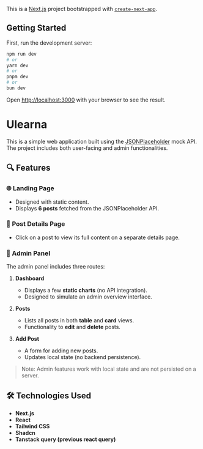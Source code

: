 This is a [Next.js](https://nextjs.org) project bootstrapped with [`create-next-app`](https://github.com/vercel/next.js/tree/canary/packages/create-next-app).

## Getting Started

First, run the development server:

```bash
npm run dev
# or
yarn dev
# or
pnpm dev
# or
bun dev
```

Open [http://localhost:3000](http://localhost:3000) with your browser to see the result.

# Ulearna

This is a simple web application built using the [JSONPlaceholder](https://jsonplaceholder.typicode.com/posts) mock API. The project includes both user-facing and admin functionalities.

## 🔍 Features

### 🌐 Landing Page
- Designed with static content.
- Displays **6 posts** fetched from the JSONPlaceholder API.

### 📄 Post Details Page
- Click on a post to view its full content on a separate details page.

### 🔐 Admin Panel
The admin panel includes three routes:

1. **Dashboard**  
   - Displays a few **static charts** (no API integration).  
   - Designed to simulate an admin overview interface.

2. **Posts**  
   - Lists all posts in both **table** and **card** views.  
   - Functionality to **edit** and **delete** posts.

3. **Add Post**  
   - A form for adding new posts.  
   - Updates local state (no backend persistence).

> Note: Admin features work with local state and are not persisted on a server.

## 🛠️ Technologies Used
- **Next.js**
- **React**
- **Tailwind CSS**
- **Shadcn**
- **Tanstack query (previous react query)**

